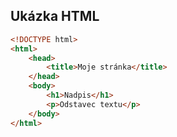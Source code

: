 ## Ukázka HTML

```html
<!DOCTYPE html>
<html>
	<head>
		<title>Moje stránka</title>
	</head>
	<body>
		<h1>Nadpis</h1>
		<p>Odstavec textu</p>
	</body>
</html>
```
